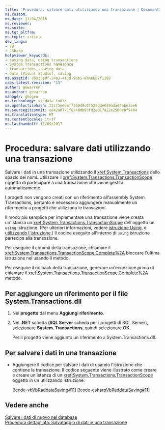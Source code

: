 ```yaml
---
title: 'Procedura: salvare dati utilizzando una transazione | Documenti Microsoft'
ms.custom: 
ms.date: 11/04/2016
ms.reviewer: 
ms.suite: 
ms.tgt_pltfrm: 
ms.topic: article
dev_langs:
- VB
- CSharp
helpviewer_keywords:
- saving data, using transactions
- System.Transactions namespace
- transactions, saving data
- data [Visual Studio], saving
ms.assetid: 8b835e8f-34a3-413d-9bb5-ebaeb87f1198
caps.latest.revision: "13"
author: gewarren
ms.author: gewarren
manager: ghogen
ms.technology: vs-data-tools
ms.openlocfilehash: 23cf5ee9ef7369d8c0f52adde639adad4abe3ae6
ms.sourcegitcommit: ee42a8771f0248db93fd2e017a22e2506e0f9404
ms.translationtype: MT
ms.contentlocale: it-IT
ms.lasthandoff: 11/09/2017
---
```

# <a name="how-to-save-data-by-using-a-transaction"></a>Procedura: salvare dati utilizzando una transazione
Salvare i dati in una transazione utilizzando il <xref:System.Transactions> dello spazio dei nomi. Utilizzare il <xref:System.Transactions.TransactionScope> oggetto di partecipare a una transazione che viene gestita automaticamente.  
  
I progetti non vengono creati con un riferimento all'assembly System. Transactions, pertanto è necessario aggiungere manualmente un riferimento a progetti che utilizzano le transazioni.  
  
Il modo più semplice per implementare una transazione viene creata un'istanza un <xref:System.Transactions.TransactionScope> dell'oggetto un `using` istruzione. (Per ulteriori informazioni, vedere [istruzione Using](/dotnet/visual-basic/language-reference/statements/using-statement), e [utilizzando l'istruzione](/dotnet/csharp/language-reference/keywords/using-statement).) Il codice eseguito all'interno di `using` istruzione partecipa alla transazione.  
  
Per eseguire il commit della transazione, chiamare il <xref:System.Transactions.TransactionScope.Complete%2A> bloccare l'ultima istruzione nel usando il metodo.  
  
Per eseguire il rollback della transazione, generare un'eccezione prima di chiamare il <xref:System.Transactions.TransactionScope.Complete%2A> metodo.  
  
## <a name="to-add-a-reference-to-the-systemtransactionsdll"></a>Per aggiungere un riferimento per il file System.Transactions.dll  
  
1.  Nel **progetto** dal menu **Aggiungi riferimento**.  
  
2.  Nel **.NET** scheda (**SQL Server** scheda per i progetti di SQL Server), selezionare **System. Transactions**, quindi selezionare **OK**.  
  
     Per il progetto viene aggiunto un riferimento a System.Transactions.dll.  
  
## <a name="to-save-data-in-a-transaction"></a>Per salvare i dati in una transazione  
  
-   Aggiungere il codice per salvare i dati di usando l'istruzione che contiene la transazione. Il codice seguente viene illustrato come creare e creare un'istanza di un <xref:System.Transactions.TransactionScope> oggetto in un utilizzando istruzione:  
  
     [!code-vb[VbRaddataSaving#11](../data-tools/codesnippet/VisualBasic/save-data-by-using-a-transaction_1.vb)]
     [!code-csharp[VbRaddataSaving#11](../data-tools/codesnippet/CSharp/save-data-by-using-a-transaction_1.cs)]  
  
## <a name="see-also"></a>Vedere anche
[Salvare i dati di nuovo nel database](../data-tools/save-data-back-to-the-database.md)  
[Procedura dettagliata: Salvataggio di dati in una transazione](../data-tools/save-data-in-a-transaction.md)  